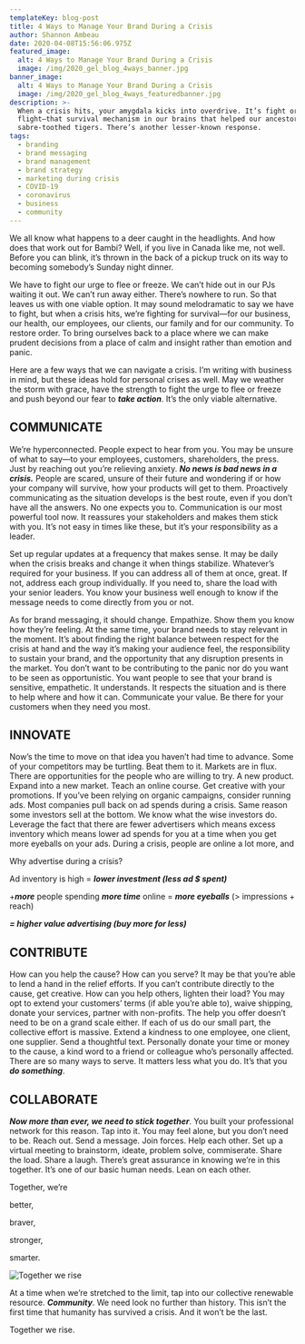 ```yaml
---
templateKey: blog-post
title: 4 Ways to Manage Your Brand During a Crisis
author: Shannon Ambeau
date: 2020-04-08T15:56:06.975Z
featured_image:
  alt: 4 Ways to Manage Your Brand During a Crisis
  image: /img/2020_gel_blog_4ways_banner.jpg
banner_image:
  alt: 4 Ways to Manage Your Brand During a Crisis
  image: /img/2020_gel_blog_4ways_featuredbanner.jpg
description: >-
  When a crisis hits, your amygdala kicks into overdrive. It’s fight or
  flight—that survival mechanism in our brains that helped our ancestors outrun
  sabre-toothed tigers. There’s another lesser-known response.
tags:
  - branding
  - brand messaging
  - brand management
  - brand strategy
  - marketing during crisis
  - COVID-19
  - coronavirus
  - business
  - community
---
```

We all know what happens to a deer caught in the headlights. And how does that work out for Bambi? Well, if you live in Canada like me, not well. Before you can blink, it’s thrown in the back of a pickup truck on its way to becoming somebody’s Sunday night dinner. 

We have to fight our urge to flee or freeze. We can’t hide out in our PJs waiting it out. We can’t run away either. There’s nowhere to run. So that leaves us with one viable option. It may sound melodramatic to say we have to fight, but when a crisis hits, we’re fighting for survival—for our business, our health, our employees, our clients, our family and for our community. To restore order. To bring ourselves back to a place where we can make prudent decisions from a place of calm and insight rather than emotion and panic. 

Here are a few ways that we can navigate a crisis. I’m writing with business in mind, but these ideas hold for personal crises as well. May we weather the storm with grace, have the strength to fight the urge to flee or freeze and push beyond our fear to _**take action**_. It’s the only viable alternative. 

## **COMMUNICATE**

We’re hyperconnected. People expect to hear from you. You may be unsure of what to say—to your employees, customers, shareholders, the press. Just by reaching out you’re relieving anxiety. _**No news is bad news in a crisis.**_ People are scared, unsure of their future and wondering if or how your company will survive, how your products will get to them. Proactively communicating as the situation develops is the best route, even if you don’t have all the answers. No one expects you to. Communication is our most powerful tool now. It reassures your stakeholders and makes them stick with you. It’s not easy in times like these, but it’s your responsibility as a leader. 

Set up regular updates at a frequency that makes sense. It may be daily when the crisis breaks and change it when things stabilize.  Whatever’s required for your business. If you can address all of them at once, great. If not, address each group individually. If you need to, share the load with your senior leaders. You know your business well enough to know if the message needs to come directly from you or not. 

As for brand messaging, it should change. Empathize. Show them you know how they’re feeling. At the same time, your brand needs to stay relevant in the moment. It’s about finding the right balance between respect for the crisis at hand and the way it’s making your audience feel, the responsibility to sustain your brand, and the opportunity that any disruption presents in the market. You don’t want to be contributing to the panic nor do you want to be seen as opportunistic. You want people to see that your brand is sensitive, empathetic. It understands. It respects the situation and is there to help where and how it can. Communicate your value. Be there for your customers when they need you most. 



## **INNOVATE**

Now’s the time to move on that idea you haven’t had time to advance. Some of your competitors may be turtling. Beat them to it. Markets are in flux. There are opportunities for the people who are willing to try. A new product. Expand into a new market. Teach an online course. Get creative with your promotions. If you’ve been relying on organic campaigns, consider running ads. Most companies pull back on ad spends during a crisis. Same reason some investors sell at the bottom. We know what the wise investors do. Leverage the fact that there are fewer advertisers which means excess inventory which means lower ad spends for you at a time when you get more eyeballs on your ads. During a crisis, people are online a lot more, and  



Why advertise during a crisis?



Ad inventory is high			=  	_**lower investment (less ad $ spent)**_ 

+_**more**_ people spending _**more time**_ online = _**more eyeballs**_ (> impressions  + reach)



 	

_**\= higher value advertising (buy more for less)**_

## **CONTRIBUTE**

How can you help the cause? How can you serve? It may be that you’re able to lend a hand in the relief efforts. If you can’t contribute directly to the cause, get creative. How can you help others, lighten their load? You may opt to extend your customers’ terms (if able you’re able to), waive shipping, donate your services, partner with non-profits. The help you offer doesn’t need to be on a grand scale either. If each of us do our small part, the collective effort is massive. Extend a kindness to one employee, one client, one supplier. Send a thoughtful text. Personally donate your time or money to the cause, a kind word to a friend or colleague who’s personally affected. There are so many ways to serve. It matters less what you do. It’s that you **_do something_**. 

## **COLLABORATE**

_**Now more than ever, we need to stick together**_. You built your professional network for this reason. Tap into it. You may feel alone, but you don’t need to be. Reach out. Send a message. Join forces. Help each other. Set up a virtual meeting to brainstorm, ideate, problem solve, commiserate. Share the load. Share a laugh. There’s great assurance in knowing we’re in this together. It’s one of our basic human needs. Lean on each other. 

Together, we’re 

better,

braver, 

stronger, 

smarter. 

![Together we rise](/img/2020_gel_blog_together_we_are_stronger_image.jpg "Together we rise")

At a time when we’re stretched to the limit, tap into our collective renewable resource. _**Community**_. We need look no further than history. This isn’t the first time that humanity has survived a crisis. And it won’t be the last. 



Together we rise.
